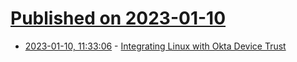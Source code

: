 # [Published on 2023-01-10](index.md)

* [2023-01-10, 11:33:06](https://lobste.rs/s/gixvxw/integrating_linux_with_okta_device_trust) - [Integrating Linux with Okta Device Trust](https://mjg59.dreamwidth.org/64311.html)
